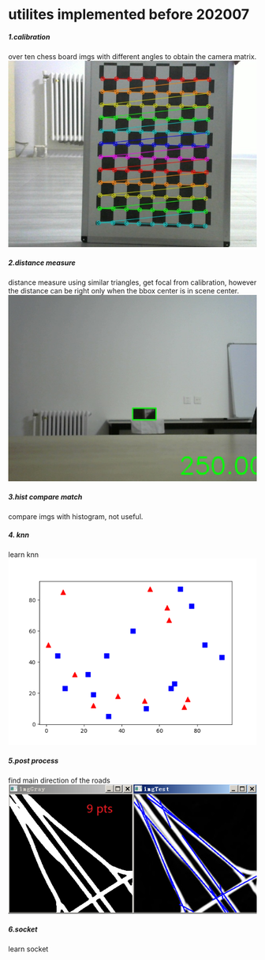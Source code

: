 # utilites implemented before 202007

##### 1.calibration
over ten chess board imgs with different angles to obtain the camera matrix.
![image](https://github.com/fragilebanana16/util/blob/master/calibration/calib_result.jpg)
##### 2.distance measure
distance measure using similar triangles, get focal from calibration, however the distance can be right only when the bbox center is in scene center.
![image](https://github.com/fragilebanana16/util/blob/master/distance_measure/distance.jpg)
##### 3.hist compare match
compare imgs with histogram, not useful.
##### 4. knn
learn knn
![image](https://github.com/fragilebanana16/util/blob/master/knn/knn_result.png)
##### 5.post process
find main direction of the roads
![image](https://github.com/fragilebanana16/util/blob/master/post-process/v2imgs/9.png)
##### 6.socket
learn socket
